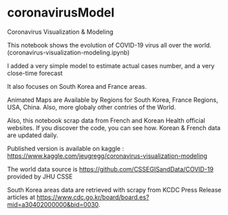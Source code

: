 # coronavirusModel
 Coronavirus Visualization & Modeling
 
This notebook shows the evolution of COVID-19 virus all over the world.
(coronavirus-visualization-modeling.ipynb)

I added a very simple model to estimate actual cases number, and a very close-time forecast

It also focuses on South Korea and France areas.

Animated Maps are Available by Regions for  South Korea, France Regions, USA, China.
Also, more globaly other contries of the World.
 
Also, this notebook scrap data from French and Korean Health official websites.
If you discover the code, you can see how.
Korean & French data are updated daily.

Published version is available on kaggle : https://www.kaggle.com/jeugregg/coronavirus-visualization-modeling

The world data source is https://github.com/CSSEGISandData/COVID-19 provided by JHU CSSE

South Korea areas data are retrieved with scrapy from KCDC Press Release articles at https://www.cdc.go.kr/board/board.es?mid=a30402000000&bid=0030.





